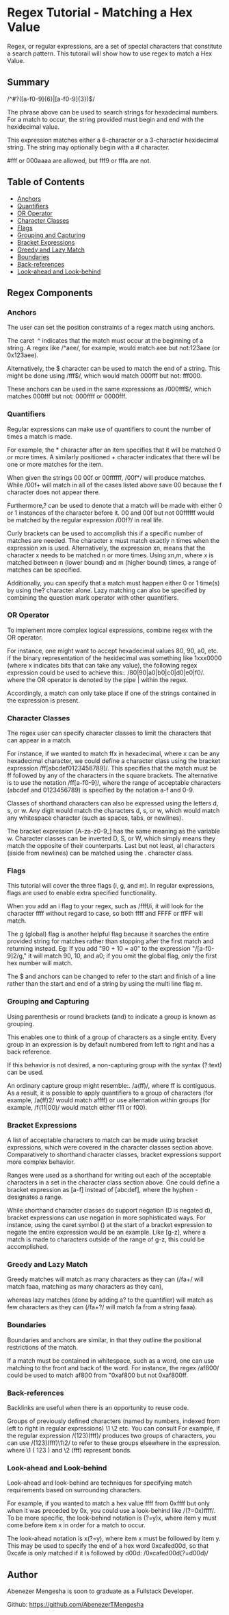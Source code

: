 # Regex Tutorial - Matching a Hex Value

Regex, or regular expressions, are a set of special characters that constitute a search pattern. This tutorail will show how to use regex to match a Hex Value.

## Summary
/^#?([a-f0-9]{6}|[a-f0-9]{3})$/

The phrase above can be used to search strings for hexadecimal numbers. For a match to occur, the string provided must begin and end with the hexidecimal value. 

This expression matches either a 6-character or a 3-character hexidecimal string. The string may optionally begin with a # character.

#fff or 000aaaa are allowed, but fff9 or fffa are not.

## Table of Contents

- [Anchors](#anchors)
- [Quantifiers](#quantifiers)
- [OR Operator](#or-operator)
- [Character Classes](#character-classes)
- [Flags](#flags)
- [Grouping and Capturing](#grouping-and-capturing)
- [Bracket Expressions](#bracket-expressions)
- [Greedy and Lazy Match](#greedy-and-lazy-match)
- [Boundaries](#boundaries)
- [Back-references](#back-references)
- [Look-ahead and Look-behind](#look-ahead-and-look-behind)

## Regex Components

### Anchors
The user can set the position constraints of a regex match using anchors. 

The caret  ^ indicates that the match must occur at the beginning of a string. A regex like /^aee/, for example, would match aee but not:123aee (or 0x123aee). 

Alternatively, the $ character can be used to match the end of a string. This might be done using /fff$/, which would match 000fff but not: fff000.

These anchors can be used in the same expressions as /000fff$/, which matches 000fff but not: 000ffff or 0000fff.

### Quantifiers
Regular expressions can make use of quantifiers to count the number of times a match is made. 

For example, the * character after an item specifies that it will be matched 0 or more times. A similarly positioned + character indicates that there will be one or more matches for the item.

When given the strings 00 00f or 00ffffff, /00f*/ will produce matches.
While /00f+ will match in all of the cases listed above save 00 because the f character does not appear there.

Furthermore,? can be used to denote that a match will be made with either 0 or 1 instances of the character before it. 00 and 00f but not 00ffffff would be matched by the regular expression /00f?/ in real life.

Curly brackets can be used to accomplish this if a specific number of matches are needed. The character x must match exactly n times when the expression xn is used. Alternatively, the expression xn, means that the character x needs to be matched n or more times.
Using xn,m, where x is matched between n (lower bound) and m (higher bound) times, a range of matches can be specified.

Additionally, you can specify that a match must happen either 0 or 1 time(s) by using the? character alone. Lazy matching can also be specified by combining the question mark operator with other quantifiers.

### OR Operator
To implement more complex logical expressions, combine regex with the OR operator. 

For instance, one might want to accept hexadecimal values 80, 90, a0, etc. if the binary representation of the hexidecimal was something like 1xxx0000 (where x indicates bits that can take any value), the following regex expression could be used to achieve this:.
/80|90|a0|b0|c0|d0|e0|f0/.
where the OR operator is denoted by the pipe | within the regex. 

Accordingly, a match can only take place if one of the strings contained in the expression is present.

### Character Classes
The regex user can specify character classes to limit the characters that can appear in a match. 

For instance, if we wanted to match ffx in hexadecimal, where x can be any hexadecimal character, we could define a character class using the bracket expression /ff[abcdef0123456789]/. This specifies that the match must be ff followed by any of the characters in the square brackets. The alternative is to use the notation /ff[a-f0-9]/, where the range of acceptable characters (abcdef and 0123456789) is specified by the notation a-f and 0-9.

Classes of shorthand characters can also be expressed using the letters d, s, or w. Any digit would match the characters d, s, or w, which would match any whitespace character (such as spaces, tabs, or newlines). 

The bracket expression [A-za-z0-9_] has the same meaning as the variable w. Character classes can be inverted D, S, or W, which simply means they match the opposite of their counterparts. Last but not least, all characters (aside from newlines) can be matched using the . character class.

### Flags
This tutorial will cover the three flags (i, g, and m). In regular expressions, flags are used to enable extra specified functionality. 

When you add an i flag to your regex, such as /ffff/i, it will look for the character ffff without regard to case, so both ffff and FFFF or ffFF will match.

The g (global) flag is another helpful flag because it searches the entire provided string for matches rather than stopping after the first match and returning instead.
Eg: If you add "90 + 10 = a0" to the expression "/[a-f0-9]2/g," it will match 90, 10, and a0; if you omit the global flag, only the first hex number will match.

The $ and anchors can be changed to refer to the start and finish of a line rather than the start and end of a string by using the multi line flag m.

### Grouping and Capturing
Using parenthesis or round brackets (and) to indicate a group is known as grouping. 

This enables one to think of a group of characters as a single entity. Every group in an expression is by default numbered from left to right and has a back reference. 

If this behavior is not desired, a non-capturing group with the syntax (?:text) can be used. 

An ordinary capture group might resemble:.
/a(ff)/, where ff is contiguous. As a result, it is possible to apply quantifiers to a group of characters (for example, /a(ff)2/ would match affff) or use alternation within groups (for example, /f(11|00)/ would match either f11 or f00).

### Bracket Expressions
A list of acceptable characters to match can be made using bracket expressions, which were covered in the character classes section above. Comparatively to shorthand character classes, bracket expressions support more complex behavior.

Ranges were used as a shorthand for writing out each of the acceptable characters in a set in the character class section above. One could define a bracket expression as [a-f] instead of [abcdef], where the hyphen - designates a range.

While shorthand character classes do support negation (D is negated d), bracket expressions can use negation in more sophisticated ways. For instance, using the caret symbol () at the start of a bracket expression to negate the entire expression would be an example. Like [g-z], where a match is made to characters outside of the range of g-z, this could be accomplished.

### Greedy and Lazy Match
Greedy matches will match as many characters as they can (/fa+/ will match faaa, matching as many characters as they can),

 whereas lazy matches (done by adding a? to the quantifier) will match as few characters as they can (/fa+?/ will match fa from a string faaa).

### Boundaries
Boundaries and anchors are similar, in that they outline the positional restrictions of the match. 

If a match must be contained in whitespace, such as a word, one can use matching to the front and back of the word. For instance, the regex /af800/ could be used to match af800 from "0xaf800 but not 0xaf800ff.

### Back-references
Backlinks are useful when there is an opportunity to reuse code. 

Groups of previously defined characters (named by numbers, indexed from left to right in regular expressions) \1 \2 etc. You can consult For example, if the regular expression /(123)(fff)/ produces two groups of characters, you can use /(123)(fff)\1\2/ to refer to these groups elsewhere in the expression. where \1 ( 123 ) and \2 (fff) represent bonds.

### Look-ahead and Look-behind
Look-ahead and look-behind are techniques for specifying match requirements based on surrounding characters. 

For example, if you wanted to match a hex value ffff from 0xffff but only when it was preceded by 0x, you could use a look-behind like /(?=0x)ffff/. To be more specific, the look-behind notation is (?=y)x, where item y must come before item x in order for a match to occur. 

The look-ahead notation is x(?=y), where item x must be followed by item y. This may be used to specify the end of a hex word 0xcafed00d, so that 0xcafe is only matched if it is followed by d00d: /0xcafed00d(?=d00d)/

## Author
Abenezer Mengesha is soon to graduate as a Fullstack Developer. 

Github: https://github.com/AbenezerTMengesha
